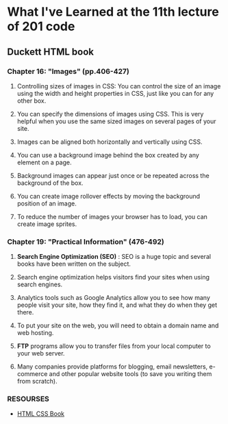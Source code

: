 # What I've Learned at the 11th lecture of 201 code

## Duckett HTML book

### Chapter 16: "Images" (pp.406-427)

1. Controlling sizes of images in CSS: You can control the size of an image using the width and height properties in CSS, just like you can for any other box.

2. You can specify the dimensions of images using CSS. This is very helpful when you use the same sized images on several pages of your site.

3. Images can be aligned both horizontally and vertically using CSS.

4. You can use a background image behind the box created by any element on a page.

5. Background images can appear just once or be repeated across the background of the box.

6. You can create image rollover effects by moving the background position of an image.

7. To reduce the number of images your browser has to load, you can create image sprites.

### Chapter 19: "Practical Information" (476-492)

1. **Search Engine Optimization (SEO)** : SEO is a huge topic and several books have been written on the subject.

2. Search engine optimization helps visitors find your sites when using search engines.

3. Analytics tools such as Google Analytics allow you to see how many people visit your site, how they find it, and what they do when they get there.

4. To put your site on the web, you will need to obtain a domain name and web hosting.

5. **FTP** programs allow you to transfer files from your local computer to your web server.

6. Many companies provide platforms for blogging, email newsletters, e-commerce and other popular website 
tools (to save you writing them from scratch).

### RESOURSES

 - [HTML CSS Book](https://alqudscollege-my.sharepoint.com/personal/advtech_ltuc_com/_layouts/15/onedrive.aspx?id=%2Fpersonal%2Fadvtech%5Fltuc%5Fcom%2FDocuments%2FAcademia%2FCourses%2FCode%20Fellows%20Courses%2FE%2Dbooks%2FHTML%20CSS%2Epdf&parent=%2Fpersonal%2Fadvtech%5Fltuc%5Fcom%2FDocuments%2FAcademia%2FCourses%2FCode%20Fellows%20Courses%2FE%2Dbooks&originalPath=aHR0cHM6Ly9hbHF1ZHNjb2xsZWdlLW15LnNoYXJlcG9pbnQuY29tLzpiOi9nL3BlcnNvbmFsL2FkdnRlY2hfbHR1Y19jb20vRVRES1VTSXQ5QnhLbWw5Mm5lUXFzTG9CN1dUTEZPNzB2Y3NtUThJLUhsUlRFUT9ydGltZT1BQ1lpYnhvZTJVZw)
